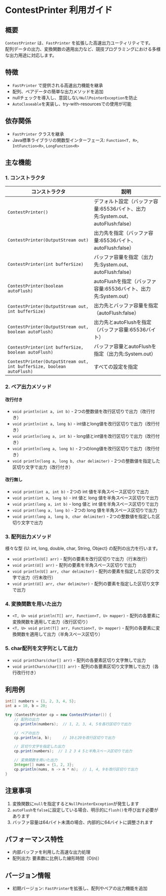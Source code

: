 # ContestPrinter 利用ガイド

## 概要
`ContestPrinter` は、`FastPrinter` を拡張した高速出力ユーティリティです。  
 配列データの出力、変換関数の適用出力など、競技プログラミングにおける多様な出力用途に対応します。

## 特徴
- `FastPrinter` で提供される高速出力機能を継承
- 配列、ペアデータの簡単な出力メソッドを追加
- nullチェックを導入し、意図しない`NullPointerException`を防止
- `AutoCloseable`を実装し、try-with-resourcesでの使用が可能

## 依存関係
- `FastPrinter` クラスを継承
- Java標準ライブラリの関数型インターフェース: `Function<T, R>`, `IntFunction<R>`, `LongFunction<R>`

## 主な機能

### 1. コンストラクタ

| コンストラクタ                                                               | 説明                                                      |
|-----------------------------------------------------------------------|---------------------------------------------------------|
| `ContestPrinter()`                                                    | デフォルト設定（バッファ容量:65536バイト、出力先:System.out、autoFlush:false） |
| `ContestPrinter(OutputStream out)`                                    | 出力先を指定（バッファ容量:65536バイト、autoFlush:false）                 |
| `ContestPrinter(int bufferSize)`                                      | バッファ容量を指定（出力先:System.out、autoFlush:false）               |
| `ContestPrinter(boolean autoFlush)`                                   | autoFlushを指定（バッファ容量:65536バイト、出力先:System.out）            |
| `ContestPrinter(OutputStream out, int bufferSize)`                    | 出力先とバッファ容量を指定（autoFlush:false）                          |
| `ContestPrinter(OutputStream out, boolean autoFlush)`                 | 出力先とautoFlushを指定（バッファ容量:65536バイト）                       |
| `ContestPrinter(int bufferSize, boolean autoFlush)`                   | バッファ容量とautoFlushを指定（出力先:System.out）                     |
| `ContestPrinter(OutputStream out, int bufferSize, boolean autoFlush)` | すべての設定を指定                                               |

### 2. ペア出力メソッド

#### 改行付き
- `void println(int a, int b)` - 2つの整数値を改行区切りで出力（改行付き）
- `void println(int a, long b)` - int値とlong値を改行区切りで出力（改行付き）
- `void println(long a, int b)` - long値とint値を改行区切りで出力（改行付き）
- `void println(long a, long b)` - 2つのlong値を改行区切りで出力（改行付き）
- `void println(long a, long b, char delimiter)` - 2つの整数値を指定した区切り文字で出力（改行付き）

#### 改行無し
- `void print(int a, int b)` - 2つの int 値を半角スペース区切りで出力
- `void print(int a, long b)` - int 値と long 値を半角スペース区切りで出力
- `void print(long a, int b)` - long 値と int 値を半角スペース区切りで出力
- `void print(long a, long b)` - 2つの long 値を半角スペース区切りで出力
- `void print(long a, long b, char delimiter)` - 2つの整数値を指定した区切り文字で出力

### 3. 配列出力メソッド
様々な型 {U: int, long, double, char, String, Object} の配列の出力を行います。
- `void println(U[] arr)` - 配列の要素を改行区切りで出力（行末改行）
- `void print(U[] arr)` - 配列の要素を半角スペース区切りで出力
- `void println(U[] arr, char delimiter)` - 配列の要素を指定した区切り文字で出力（行末改行）
- `void print(U[] arr, char delimiter)` - 配列の要素を指定した区切り文字で出力

### 4. 変換関数を用いた出力
- `<T, U> void println(T[] arr, Function<T, U> mapper)` - 配列の各要素に変換関数を適用して出力（改行区切り）
- `<T, U> void print(T[] arr, Function<T, U> mapper)` - 配列の各要素に変換関数を適用して出力（半角スペース区切り）

### 5. char配列を文字列として出力
- `void printChars(char[] arr)` - 配列の各要素区切り文字無しで出力
- `void printChars(char[][] arr)` - 配列の各要素区切り文字無しで出力（各行改行付き）

## 利用例
``` java
int[] numbers = {1, 2, 3, 4, 5};
int a = 10, b = 20;

try (ContestPrinter cp = new ContestPrinter()) {
	// 配列の出力
	cp.println(numbers);  // 1, 2, 3, 4, 5を各行区切りで出力

	// ペアの出力
	cp.println(a, b);     // 10と20を改行区切りで出力

	// 区切り文字を指定した出力
	cp.print(numbers);  // 1 2 3 4 5と半角スペース区切りで出力

	// 変換関数を用いた出力
	Integer[] nums = {1, 2, 3};
	cp.println(nums, n -> n * n);  // 1, 4, 9を改行区切りで出力
}
```

## 注意事項
1. 変換関数に`null`を指定すると`NullPointerException`が発生します
2. `autoFlush`を`false`に設定している場合、明示的に`flush()`を呼び出す必要があります
3. バッファ容量は64バイト未満の場合、内部的に64バイトに調整されます

## パフォーマンス特性
- 内部バッファを利用した高速な出力処理
- 配列出力: 要素数に比例した線形時間（O(n)）

## バージョン情報
- 初期バージョン: `FastPrinter`を拡張し、配列やペアの出力機能を追加
